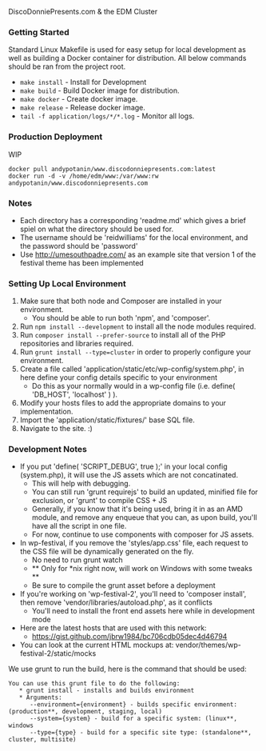 DiscoDonniePresents.com & the EDM Cluster

### Getting Started
Standard Linux Makefile is used for easy setup for local development as well as building a Docker container for distribution.
All below commands should be ran from the project root.

* `make install` - Install for Development
* `make build` - Build Docker image for distribution.
* `make docker` - Create docker image.
* `make release` - Release docker image.
* `tail -f application/logs/*/*.log` - Monitor all logs.

### Production Deployment
WIP

```shell
docker pull andypotanin/www.discodonniepresents.com:latest
docker run -d -v /home/edm/www:/var/www:rw andypotanin/www.discodonniepresents.com
```

### Notes
* Each directory has a corresponding 'readme.md' which gives a brief spiel on what the directory should be used for.
* The username should be 'reidwilliams' for the local environment, and the password should be 'password'
* Use http://umesouthpadre.com/ as an example site that version 1 of the festival theme has been implemented

### Setting Up Local Environment
1. Make sure that both node and Composer are installed in your environment.
   * You should be able to run both 'npm', and 'composer'.
2. Run `npm install --development` to install all the node modules required.
3. Run `composer install --prefer-source` to install all of the PHP repositories and libraries required.
4. Run `grunt install --type=cluster` in order to properly configure your environment.
5. Create a file called 'application/static/etc/wp-config/system.php', in here define your config details specific to your environment
   * Do this as your normally would in a wp-config file (i.e. define( 'DB_HOST', 'localhost' ) ).
6. Modify your hosts files to add the appropriate domains to your implementation.
7. Import the 'application/static/fixtures/' base SQL file.
8. Navigate to the site. :)

### Development Notes
* If you put 'define( 'SCRIPT_DEBUG', true );' in your local config (system.php), it will use the JS assets which are not concatinated.
  - This will help with debugging.
  - You can still run 'grunt requirejs' to build an updated, minified file for exclusion, or 'grunt' to compile CSS + JS
  - Generally, if you know that it's being used, bring it in as an AMD module, and remove any enqueue that you can, as upon build, you'll have all the script in one file.
  - For now, continue to use components with composer for JS assets.
* In wp-festival, if you remove the 'styles/app.css' file, each request to the CSS file will be dynamically generated on the fly.
  - No need to run grunt watch
  - ** Only for *nix right now, will work on Windows with some tweaks **
  - Be sure to compile the grunt asset before a deployment
* If you're working on 'wp-festival-2', you'll need to 'composer install', then remove 'vendor/libraries/autoload.php', as it conflicts
  - You'll need to install the front end assets here while in development mode
* Here are the latest hosts that are used with this network:
  - https://gist.github.com/jbrw1984/bc706cdb05dec4d46794
* You can look at the current HTML mockups at: vendor/themes/wp-festival-2/static/mocks

We use grunt to run the build, here is the command that should be used:
```shell
You can use this grunt file to do the following:
   * grunt install - installs and builds environment
   * Arguments:
      --environment={environment} - builds specific environment: (production**, development, staging, local)
      --system={system} - build for a specific system: (linux**, windows
      --type={type} - build for a specific site type: (standalone**, cluster, multisite)
```

